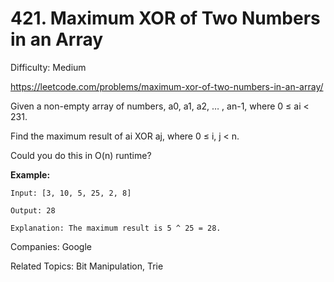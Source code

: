 # 421. Maximum XOR of Two Numbers in an Array

Difficulty: Medium

https://leetcode.com/problems/maximum-xor-of-two-numbers-in-an-array/

Given a non-empty array of numbers, a0, a1, a2, … , an-1, where 0 ≤ ai < 231.

Find the maximum result of ai XOR aj, where 0 ≤ i, j < n.

Could you do this in O(n) runtime?

**Example:**
```
Input: [3, 10, 5, 25, 2, 8]

Output: 28

Explanation: The maximum result is 5 ^ 25 = 28.
```

Companies: Google

Related Topics: Bit Manipulation, Trie
